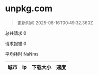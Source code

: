 
  # unpkg.com

  > 更新时间 2025-08-16T00:49:32.360Z
  
  总共请求 0

  请求报错 0

  平均耗时 NaNms

|城市|ip|下载大小|速度|
|-----|----------|---|---|

  